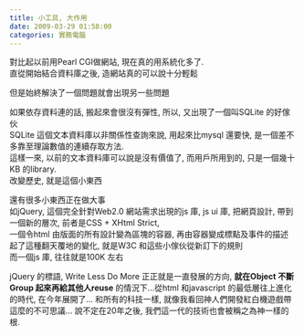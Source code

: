 ```yaml
---
title: 小工具, 大作用
date: 2009-03-29 01:58:00
categories: 實務電腦
---
```


  
對比起以前用Pearl CGI做網站, 現在真的用系統化多了.  
直從開始結合資料庫之後, 造網站真的可以說十分輕鬆  
  
但是始終解決了一個問題就會出現另一些問題  
  
如果依存資料連的話, 搬起來會很沒有彈性, 所以, 又出現了一個叫SQLite 的好傢伙  
SQLite 這個文本資料庫以非關係性查詢來說, 用起來比mysql 還要快, 是一個差不多靠至理論數值的連續存取方法.   
這樣一來, 以前的文本資料庫可以說是沒有價值了, 而用戶所用到的, 只是一個幾十KB 的library.  
改變歷史, 就是這個小東西  
  
還有很多小東西正在做大事  
如jQuery, 這個完全針對Web2.0 網站需求出現的js 庫, js ui 庫, 把網頁設計, 帶到一個新的層次, 前者是CSS + XHtml Strict,  
一個令html 由版面的所有設計變為區塊的容器, 再由容器變成標點及事件的描述  
起了這種翻天覆地的變化, 就是W3C 和這些小傢伙從新訂下的規則  
而一個js 庫, 往往就是100K 左右  
  
jQuery 的標語, Write Less Do More 正正就是一直發展的方向, **就在Object 不斷Group 起來再給其他人reuse** 的情況下...從html 和javascript 的最低層往上進化的時代, 在今年展開了... 和所有的科技一樣, 就像我看回神人們開發紅白機遊戲帶這麼的不可思議... 說不定在20年之後, 我們這一代的技術也會被稱之為神一樣的根.  